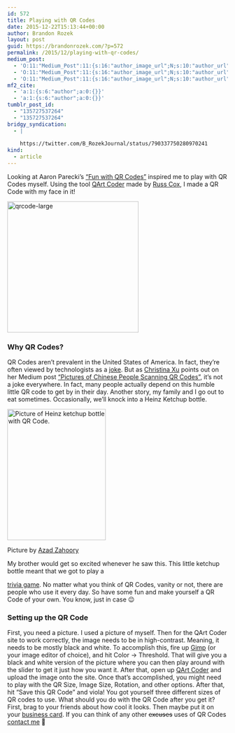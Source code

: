 ```yaml
---
id: 572
title: Playing with QR Codes
date: 2015-12-22T15:13:44+00:00
author: Brandon Rozek
layout: post
guid: https://brandonrozek.com/?p=572
permalink: /2015/12/playing-with-qr-codes/
medium_post:
  - 'O:11:"Medium_Post":11:{s:16:"author_image_url";N;s:10:"author_url";N;s:11:"byline_name";N;s:12:"byline_email";N;s:10:"cross_link";N;s:2:"id";N;s:21:"follower_notification";N;s:7:"license";N;s:14:"publication_id";N;s:6:"status";N;s:3:"url";N;}'
  - 'O:11:"Medium_Post":11:{s:16:"author_image_url";N;s:10:"author_url";N;s:11:"byline_name";N;s:12:"byline_email";N;s:10:"cross_link";N;s:2:"id";N;s:21:"follower_notification";N;s:7:"license";N;s:14:"publication_id";N;s:6:"status";N;s:3:"url";N;}'
  - 'O:11:"Medium_Post":11:{s:16:"author_image_url";N;s:10:"author_url";N;s:11:"byline_name";N;s:12:"byline_email";N;s:10:"cross_link";N;s:2:"id";N;s:21:"follower_notification";N;s:7:"license";N;s:14:"publication_id";N;s:6:"status";N;s:3:"url";N;}'
mf2_cite:
  - 'a:1:{s:6:"author";a:0:{}}'
  - 'a:1:{s:6:"author";a:0:{}}'
tumblr_post_id:
  - "135727537264"
  - "135727537264"
bridgy_syndication:
  - |
    
    https://twitter.com/B_RozekJournal/status/790337750280970241
kind:
  - article
---
```

Looking at Aaron Parecki&#8217;s [&#8220;Fun with QR Codes&#8221;](https://aaronparecki.com/articles/2015/10/05/1/fun-with-qr-codes) inspired me to play with QR Codes myself. Using the tool [QArt Coder](http://research.swtch.com/qr/draw) made by [Russ Cox](https://plus.google.com/116810148281701144465), I made a QR Code with my face in it!

<!--more-->

<img class="alignnone size-medium wp-image-579" src="https://brandonrozek.com/wp-content/uploads/2016/10/qrcode-large-1.png" alt="qrcode-large" width="300" height="300" /> 

### Why QR Codes?

QR Codes aren&#8217;t prevalent in the United States of America. In fact, they&#8217;re often viewed by technologists as a [joke](http://picturesofpeoplescanningqrcodes.tumblr.com/). But as [Christina Xu](http://www.christinaxu.org/) points out on her Medium post [&#8220;Pictures of Chinese People Scanning QR Codes&#8221;](https://medium.com/chrysaora-weekly/pictures-of-chinese-people-scanning-qr-codes-a564047ec58f), it&#8217;s not a joke everywhere. In fact, many people actually depend on this humble little QR code to get by in their day. Another story, my family and I go out to eat sometimes. Occasionally, we&#8217;ll knock into a Heinz Ketchup bottle. 

<div id="attachment_573" style="width: 235px" class="wp-caption aligncenter">
  <img aria-describedby="caption-attachment-573" class="size-medium wp-image-573" src="https://brandonrozek.com/wp-content/uploads/2016/10/heinz-2-768x1024.jpg" alt="Picture of Heinz ketchup bottle with QR Code." width="225" height="300" />
  
  <p id="caption-attachment-573" class="wp-caption-text">
    Picture by <a href="http://azadzahoory.com/2014/07/03/when-the-product-becomes-an-ad/">Azad Zahoory</a>
  </p>
</div> My brother would get so excited whenever he saw this. This little ketchup bottle meant that we got to play a 

<a href="http://www.heinztablegames.com/game_selector.html" rel="nofollow" class="broken_link">trivia game</a>. No matter what you think of QR Codes, vanity or not, there are people who use it every day. So have some fun and make yourself a QR Code of your own. You know, just in case 😉

### Setting up the QR Code

First, you need a picture. I used a picture of myself. Then for the QArt Coder site to work correctly, the image needs to be in high-contrast. Meaning, it needs to be mostly black and white. To accomplish this, fire up [Gimp](https://www.gimp.org/) (or your image editor of choice), and hit Color -> Threshold. That will give you a black and white version of the picture where you can then play around with the slider to get it just how you want it. After that, open up [QArt Coder](http://research.swtch.com/qr/draw) and upload the image onto the site. Once that&#8217;s accomplished, you might need to play with the QR Size, Image Size, Rotation, and other options. After that, hit &#8220;Save this QR Code&#8221; and viola! You got yourself three different sizes of QR codes to use. What should you do with the QR Code after you get it? First, brag to your friends about how cool it looks. Then maybe put it on your [business card](https://www.webdesignerdepot.com/2011/07/30-creative-qr-code-business-cards/). If you can think of any other <del>excuses</del> uses of QR Codes [contact me](mailto:hello@brandonrozek.com) 🙂